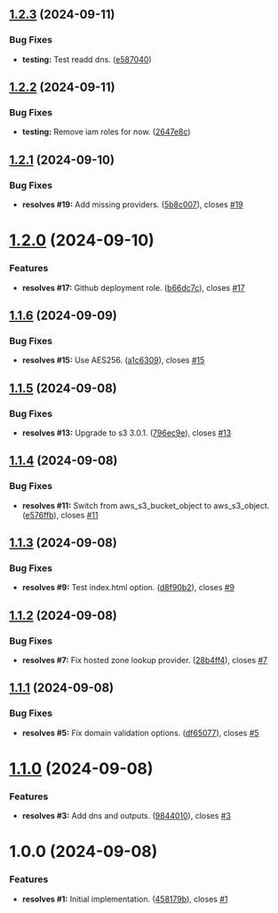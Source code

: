 ## [1.2.3](https://github.com/flagscript/terraform-aws-flagscript-headless-distribution/compare/v1.2.2...v1.2.3) (2024-09-11)


### Bug Fixes

* **testing:** Test readd dns. ([e587040](https://github.com/flagscript/terraform-aws-flagscript-headless-distribution/commit/e587040491405b1b6ddcab40bc18caa79b7fc099))

## [1.2.2](https://github.com/flagscript/terraform-aws-flagscript-headless-distribution/compare/v1.2.1...v1.2.2) (2024-09-11)


### Bug Fixes

* **testing:** Remove iam roles for now. ([2647e8c](https://github.com/flagscript/terraform-aws-flagscript-headless-distribution/commit/2647e8c7cbbc77e4205f1e58386fe2beb608dfd2))

## [1.2.1](https://github.com/flagscript/terraform-aws-flagscript-headless-distribution/compare/v1.2.0...v1.2.1) (2024-09-10)


### Bug Fixes

* **resolves #19:** Add missing providers. ([5b8c007](https://github.com/flagscript/terraform-aws-flagscript-headless-distribution/commit/5b8c0076c0cc1e51af99fdd8e6a3708000f4d529)), closes [#19](https://github.com/flagscript/terraform-aws-flagscript-headless-distribution/issues/19)

# [1.2.0](https://github.com/flagscript/terraform-aws-flagscript-headless-distribution/compare/v1.1.6...v1.2.0) (2024-09-10)


### Features

* **resolves #17:** Github deployment role. ([b66dc7c](https://github.com/flagscript/terraform-aws-flagscript-headless-distribution/commit/b66dc7c2866fa5c70f35b8e8008103ad44d24688)), closes [#17](https://github.com/flagscript/terraform-aws-flagscript-headless-distribution/issues/17)

## [1.1.6](https://github.com/flagscript/terraform-aws-flagscript-headless-distribution/compare/v1.1.5...v1.1.6) (2024-09-09)


### Bug Fixes

* **resolves #15:** Use AES256. ([a1c6309](https://github.com/flagscript/terraform-aws-flagscript-headless-distribution/commit/a1c630986730cabc61701075398349b4953d1447)), closes [#15](https://github.com/flagscript/terraform-aws-flagscript-headless-distribution/issues/15)

## [1.1.5](https://github.com/flagscript/terraform-aws-flagscript-headless-distribution/compare/v1.1.4...v1.1.5) (2024-09-08)


### Bug Fixes

* **resolves #13:** Upgrade to s3 3.0.1. ([796ec9e](https://github.com/flagscript/terraform-aws-flagscript-headless-distribution/commit/796ec9eefde5e8cf4ffde4ab416ab76780be559e)), closes [#13](https://github.com/flagscript/terraform-aws-flagscript-headless-distribution/issues/13)

## [1.1.4](https://github.com/flagscript/terraform-aws-flagscript-headless-distribution/compare/v1.1.3...v1.1.4) (2024-09-08)


### Bug Fixes

* **resolves #11:** Switch from aws_s3_bucket_object to aws_s3_object. ([e576ffb](https://github.com/flagscript/terraform-aws-flagscript-headless-distribution/commit/e576ffb6f214add7dc763b5cfcd50ff5d41dfd55)), closes [#11](https://github.com/flagscript/terraform-aws-flagscript-headless-distribution/issues/11)

## [1.1.3](https://github.com/flagscript/terraform-aws-flagscript-headless-distribution/compare/v1.1.2...v1.1.3) (2024-09-08)


### Bug Fixes

* **resolves #9:** Test index.html option. ([d8f90b2](https://github.com/flagscript/terraform-aws-flagscript-headless-distribution/commit/d8f90b2138394d1218e3c07bfd14c8bc8bcecf1e)), closes [#9](https://github.com/flagscript/terraform-aws-flagscript-headless-distribution/issues/9)

## [1.1.2](https://github.com/flagscript/terraform-aws-flagscript-headless-distribution/compare/v1.1.1...v1.1.2) (2024-09-08)


### Bug Fixes

* **resolves #7:** Fix hosted zone lookup provider. ([28b4ff4](https://github.com/flagscript/terraform-aws-flagscript-headless-distribution/commit/28b4ff481ed59f6fb8969d83ecd14ccf89057395)), closes [#7](https://github.com/flagscript/terraform-aws-flagscript-headless-distribution/issues/7)

## [1.1.1](https://github.com/flagscript/terraform-aws-flagscript-headless-distribution/compare/v1.1.0...v1.1.1) (2024-09-08)


### Bug Fixes

* **resolves #5:** Fix domain validation options. ([df65077](https://github.com/flagscript/terraform-aws-flagscript-headless-distribution/commit/df65077cde02b69022209e76f115856ce4d2a4d9)), closes [#5](https://github.com/flagscript/terraform-aws-flagscript-headless-distribution/issues/5)

# [1.1.0](https://github.com/flagscript/terraform-aws-flagscript-headless-distribution/compare/v1.0.0...v1.1.0) (2024-09-08)


### Features

* **resolves #3:** Add dns and outputs. ([9844010](https://github.com/flagscript/terraform-aws-flagscript-headless-distribution/commit/9844010bf98bf40dd7ff5a13aebdb7054f450a99)), closes [#3](https://github.com/flagscript/terraform-aws-flagscript-headless-distribution/issues/3)

# 1.0.0 (2024-09-08)


### Features

* **resolves #1:** Initial implementation. ([458179b](https://github.com/flagscript/terraform-aws-flagscript-headless-distribution/commit/458179bee1c60e35b1ce5763ef7bb5bc12c1c58a)), closes [#1](https://github.com/flagscript/terraform-aws-flagscript-headless-distribution/issues/1)
